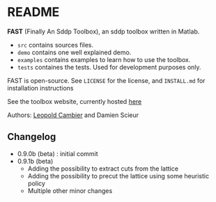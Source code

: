 # README

**FAST** (Finally An Sddp Toolbox), an sddp toolbox written in Matlab.

- `src` contains sources files.
- `demo` contains one well explained demo.
- `examples` contains examples to learn how to use the toolbox.
- `tests` containes the tests. Used for development purposes only.

FAST is open-source. See `LICENSE` for the license, and `INSTALL.md` for installation instructions

See the toolbox website, currently hosted [here](http://baemerick.be/fast/)

Authors: [Leopold Cambier](https://people.stanford.edu/lcambier) and Damien Scieur

## Changelog

- 0.9.0b (beta) : initial commit
- 0.9.1b (beta) 
  * Adding the possibility to extract cuts from the lattice
  * Adding the possibility to precut the lattice using some heuristic policy
  * Multiple other minor changes